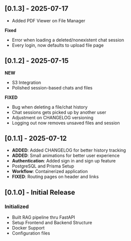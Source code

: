 ## [0.1.3] - 2025-07-17
- Added PDF Viewer on File Manager

**Fixed**
- Error when loading a deleted/nonexistent chat session
- Every login, now defaults to upload file page


## [0.1.2] - 2025-07-15
**NEW**
- S3 Integration
- Polished session-based chats and files

**FIXED**
- Bug when deleting a file/chat history
- Chat sessions gets picked up by another user 
- Adjustment on CHANGELOG versioning
- Logging out now removes unsaved files and session

## [0.1.1] - 2025-07-12

- **ADDED**: Added CHANGELOG for better history tracking
- **ADDED**: Small animations for better user experience
- **Authentication**: Added sign in and sign up feature
- PostgreSQL and Prisma Setup
- **Workflow**: Containerized application
- **FIXED**: Routing pages on header and links

## [0.1.0] - Initial Release

### Initialized
- Built RAG pipeline thru FastAPI
- Setup Frontend and Backend Structure
- Docker Support
- Configuration files